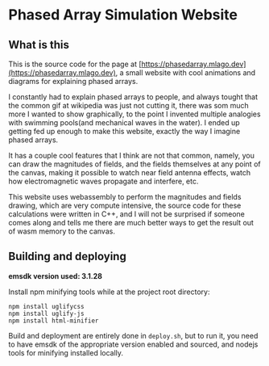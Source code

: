 # Phased Array Simulation Website
## What is this
This is the source code for the page at [https://phasedarray.mlago.dev](https://phasedarray.mlago.dev), a small website with cool animations and diagrams for explaining phased arrays.

I constantly had to explain phased arrays to people, and always tought that the common gif at wikipedia was just not cutting it, there was som much more I wanted to show graphically, to the point I invented multiple analogies with swimming pools(and mechanical waves in the water). I ended up getting fed up enough to make this website, exactly the way I imagine phased arrays.

It has a couple cool features that I think are not that common, namely, you can draw the magnitudes of fields, and the fields themselves at any point of the canvas, making it possible to watch near field antenna effects, watch how electromagnetic waves propagate and interfere, etc.

This website uses webassembly to perform the magnitudes and fields drawing, which are very compute intensive, the source code for these calculations were written in C++, and I will not be surprised if someone comes along and tells me there are much better ways to get the result out of wasm memory to the canvas.

## Building and deploying

**emsdk version used: 3.1.28**

Install npm minifying tools while at the project root directory:
```
npm install uglifycss
npm install uglify-js
npm install html-minifier
```

Build and deployment are entirely done in `deploy.sh`, but to run it, you need to have emsdk of the appropriate version enabled and sourced, and nodejs tools for minifying installed locally.

